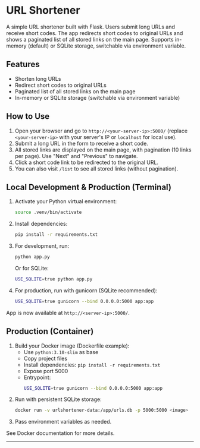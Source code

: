 # URL Shortener

A simple URL shortener built with Flask. Users submit long URLs and receive short codes. The app redirects short codes to original URLs and shows a paginated list of all stored links on the main page. Supports in-memory (default) or SQLite storage, switchable via environment variable.

## Features

- Shorten long URLs
- Redirect short codes to original URLs
- Paginated list of all stored links on the main page
- In-memory or SQLite storage (switchable via environment variable)


## How to Use

1. Open your browser and go to `http://<your-server-ip>:5000/` (replace `<your-server-ip>` with your server's IP or `localhost` for local use).
2. Submit a long URL in the form to receive a short code.
3. All stored links are displayed on the main page, with pagination (10 links per page). Use "Next" and "Previous" to navigate.
4. Click a short code link to be redirected to the original URL.
5. You can also visit `/list` to see all stored links (without pagination).


## Local Development & Production (Terminal)

1. Activate your Python virtual environment:
   ```bash
   source .venv/bin/activate
   ```
2. Install dependencies:
   ```bash
   pip install -r requirements.txt
   ```
3. For development, run:
   ```bash
   python app.py
   ```
   Or for SQLite:
   ```bash
   USE_SQLITE=true python app.py
   ```
4. For production, run with gunicorn (SQLite recommended):
   ```bash
   USE_SQLITE=true gunicorn --bind 0.0.0.0:5000 app:app
   ```
App is now available at `http://<server-ip>:5000/`.



## Production (Container)

1. Build your Docker image (Dockerfile example):
   - Use `python:3.10-slim` as base
   - Copy project files
   - Install dependencies: `pip install -r requirements.txt`
   - Expose port 5000
   - Entrypoint:
     ```bash
     USE_SQLITE=true gunicorn --bind 0.0.0.0:5000 app:app
     ```
2. Run with persistent SQLite storage:
   ```bash
   docker run -v urlshortener-data:/app/urls.db -p 5000:5000 <image>
   ```
3. Pass environment variables as needed.

See Docker documentation for more details.

---
